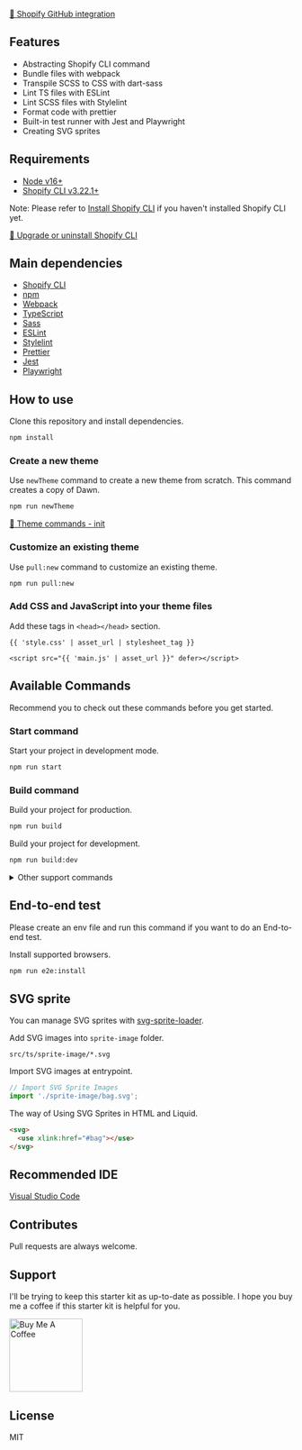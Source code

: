[📖 Shopify GitHub integration](https://shopify.dev/themes/tools/github)

## Features

- Abstracting Shopify CLI command
- Bundle files with webpack
- Transpile SCSS to CSS with dart-sass
- Lint TS files with ESLint
- Lint SCSS files with Stylelint
- Format code with prettier
- Built-in test runner with Jest and Playwright
- Creating SVG sprites

## Requirements

- [Node v16+](https://nodejs.org/en/)
- [Shopify CLI v3.22.1+](https://shopify.dev/themes/tools/cli)

Note: Please refer to [Install Shopify CLI](https://shopify.dev/themes/tools/cli/installation) if you haven't installed Shopify CLI yet.

[📖 Upgrade or uninstall Shopify CLI](https://shopify.dev/themes/tools/cli/upgrade-uninstall)
## Main dependencies

- [Shopify CLI](https://shopify.dev/themes/tools/cli)
- [npm](https://www.npmjs.com/)
- [Webpack](https://webpack.js.org/)
- [TypeScript](https://www.typescriptlang.org/)
- [Sass](https://sass-lang.com/)
- [ESLint](https://eslint.org/)
- [Stylelint](https://stylelint.io/)
- [Prettier](https://prettier.io/)
- [Jest](https://jestjs.io/)
- [Playwright](https://playwright.dev/)

## How to use

Clone this repository and install dependencies.

```bash
npm install
```

### Create a new theme

Use `newTheme` command to create a new theme from scratch. This command creates a copy of Dawn.

```bash
npm run newTheme
```

[📖 Theme commands - init](https://shopify.dev/themes/tools/cli/theme-commands#init)

### Customize an existing theme

Use `pull:new` command to customize an existing theme.

```bash
npm run pull:new
```

### Add CSS and JavaScript into your theme files

Add these tags in `<head></head>` section.

```liquid
{{ 'style.css' | asset_url | stylesheet_tag }}
```

```liquid
<script src="{{ 'main.js' | asset_url }}" defer></script>
```

## Available Commands

Recommend you to check out these commands before you get started.

### Start command

Start your project in development mode.

```bash
npm run start
```

### Build command

Build your project for production.

```bash
npm run build
```

Build your project for development.

```bash
npm run build:dev
```

<details>
<summary>Other support commands</summary>

### Pull command

Retrieve theme files from Shopify without deleting local files.

```bash
npm run pull
```

### Push command

Upload your local theme files to Shopify without deleting remote files.

```bash
npm run push
```

Push to your development theme. If you don't have a development theme, then one is created.

```bash
npm run push:dev
```

Upload the theme to the theme library as a new unpublished theme.

```bash
npm run push:upload
```

### Deploy command

Build your local files and upload them to Shopify as production.

```bash
npm run deploy
```

Build your local files and upload them to Shopify as development.

```bash
npm run deploy:dev
```

### Preview command
Returns links that let you preview the specified theme.

```bash
npm run preview
```

### Cheat command

Open Shopify Cheat Sheet.

```bash
npm run cheat
```

[Shopify Cheat Sheet](https://www.shopify.com/partners/shopify-cheat-sheet)

### Lint command

Lint this project code.

```bash
npm run lint
```

Fix this project code.

```bash
npm run lint:fix
```

### Test command

Run End-to-end testing and unit testing.

```bash
npm run test
```

Run unit testing.

```bash
npm run unit
```

```bash
npm run unit:watch
```

Run End-to-end testing in a headless.

```bash
npm run e2e
```

Run End-to-end testing with headed browser.

```bash
npm run e2e:headed
```

Generate End-to-end test code.

```bash
npm run e2e:codegen
```

### Share command
Uploads your theme as a new, unpublished theme in your theme library.

```bash
npm run share
```

### Package command
Packages your local theme files into a ZIP file that can be uploaded to Shopify.

```bash
npm run package
```

### PostInstall command

Install missing TypeScript typings.

```bash
npm run postInstall
```

</details>

## End-to-end test
Please create an env file and run this command if you want to do an End-to-end test.

Install supported browsers.

```bash
npm run e2e:install
```
## SVG sprite
You can manage SVG sprites with [svg-sprite-loader](https://www.npmjs.com/package/svg-sprite-loader).

Add SVG images into `sprite-image` folder.

```
src/ts/sprite-image/*.svg
```

Import SVG images at entrypoint.

```ts
// Import SVG Sprite Images
import './sprite-image/bag.svg';
```

The way of Using SVG Sprites in HTML and Liquid.

```html
<svg>
  <use xlink:href="#bag"></use>
</svg>
```

## Recommended IDE

[Visual Studio Code](https://code.visualstudio.com/)


## Contributes

Pull requests are always welcome.

## Support
I'll be trying to keep this starter kit as up-to-date as possible.
I hope you buy me a coffee if this starter kit is helpful for you.

<!-- BADGES/ -->
<p>
    <a href="https://buymeacoffee.com/ricebookspk" target="_blank"><img src="https://cdn.buymeacoffee.com/buttons/default-yellow.png" alt="Buy Me A Coffee" width="130"></a>
</p>
<!-- /BADGES -->

## License

MIT

